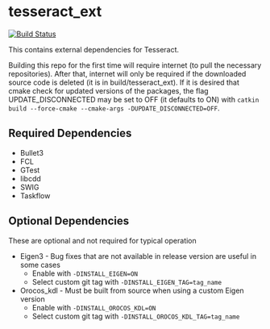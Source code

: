 # tesseract_ext
[![Build Status](https://travis-ci.com/ros-industrial-consortium/tesseract_ext.svg?branch=master)](https://travis-ci.com/ros-industrial-consortium/tesseract_ext)

This contains external dependencies for Tesseract.

Building this repo for the first time will require internet (to pull the necessary repositories). After that, internet will only be required if the downloaded source code is deleted (it is in build/tesseract_ext). If it is desired that cmake check for updated versions of the packages, the flag UPDATE_DISCONNECTED may be set to OFF (it defaults to ON) with `catkin build --force-cmake --cmake-args -DUPDATE_DISCONNECTED=OFF`.

## Required Dependencies
* Bullet3
* FCL
* GTest
* libcdd
* SWIG
* Taskflow

## Optional Dependencies
These are optional and not required for typical operation
* Eigen3 - Bug fixes that are not available in release version are useful in some cases
  * Enable with `-DINSTALL_EIGEN=ON`
  * Select custom git tag with `-DINSTALL_EIGEN_TAG=tag_name`
* Orocos_kdl - Must be built from source when using a custom Eigen version
  * Enable with `-DINSTALL_OROCOS_KDL=ON`
  * Select custom git tag with `-DINSTALL_OROCOS_KDL_TAG=tag_name`

